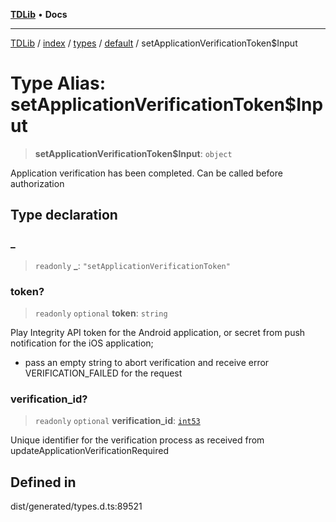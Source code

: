 [**TDLib**](../../../../../../README.md) • **Docs**

***

[TDLib](../../../../../../modules.md) / [index](../../../../../README.md) / [types](../../../README.md) / [default](../README.md) / setApplicationVerificationToken$Input

# Type Alias: setApplicationVerificationToken$Input

> **setApplicationVerificationToken$Input**: `object`

Application verification has been completed. Can be called before authorization

## Type declaration

### \_

> `readonly` **\_**: `"setApplicationVerificationToken"`

### token?

> `readonly` `optional` **token**: `string`

Play Integrity API token for the Android application, or secret from push notification for the iOS application;

- pass an empty string to abort verification and receive error VERIFICATION_FAILED for the request

### verification\_id?

> `readonly` `optional` **verification\_id**: [`int53`](int53-1.md)

Unique identifier for the verification process as received from updateApplicationVerificationRequired

## Defined in

dist/generated/types.d.ts:89521

